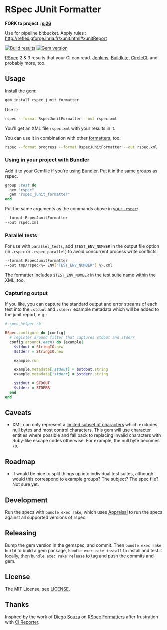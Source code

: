 # RSpec JUnit Formatter

__FORK to project : [sj26](https://github.com/sj26/rspec_junit_formatter)__

Use for pipeline bitbucket. Apply rules : http://reflex.gforge.inria.fr/xunit.html#xunitReport

[![Build results](http://img.shields.io/travis/sj26/rspec_junit_formatter/master.svg)](https://travis-ci.org/sj26/rspec_junit_formatter) 
[![Gem version](http://img.shields.io/gem/v/rspec_junit_formatter.svg)](https://rubygems.org/gems/rspec_junit_formatter)

[RSpec][rspec] 2 & 3 results that your CI can read. [Jenkins][jenkins-junit], [Buildkite][buildkite-junit], [CircleCI][circleci-junit], and probably more, too.

  [rspec]: http://rspec.info/
  [jenkins-junit]: https://jenkins.io/doc/pipeline/steps/junit/
  [buildkite-junit]: https://github.com/buildkite/rspec-junit-example
  [circleci-junit]: https://circleci.com/docs/2.0/collect-test-data/

## Usage

Install the gem:

```sh
gem install rspec_junit_formatter
```

Use it:

```sh
rspec --format RspecJunitFormatter --out rspec.xml
```

You'll get an XML file `rspec.xml` with your results in it.

You can use it in combination with other [formatters][rspec-formatters], too:

```sh
rspec --format progress --format RspecJunitFormatter --out rspec.xml
```

  [rspec-formatters]: https://relishapp.com/rspec/rspec-core/v/3-6/docs/formatters

### Using in your project with Bundler

Add it to your Gemfile if you're using [Bundler][bundler]. Put it in the same groups as rspec.

```ruby
group :test do
  gem "rspec"
  gem "rspec_junit_formatter"
end
```

Put the same arguments as the commands above in [your `.rspec`][rspec-file]:

```sh
--format RspecJunitFormatter
--out rspec.xml
```
  [bundler]: https://bundler.io
  [rspec-file]: https://relishapp.com/rspec/rspec-core/v/3-6/docs/configuration/read-command-line-configuration-options-from-files

### Parallel tests

For use with `parallel_tests`, add `$TEST_ENV_NUMBER` in the output file option (in `.rspec` or `.rspec_parallel`) to avoid concurrent process write conflicts.

```sh
--format RspecJunitFormatter
--out tmp/rspec<%= ENV["TEST_ENV_NUMBER"] %>.xml
```

The formatter includes `$TEST_ENV_NUMBER` in the test suite name within the XML, too.

### Capturing output

If you like, you can capture the standard output and error streams of each test into the `:stdout` and `:stderr` example metadata which will be added to the junit report, e.g.:

```ruby
# spec_helper.rb

RSpec.configure do |config|
  # register around filter that captures stdout and stderr
  config.around(:each) do |example|
    $stdout = StringIO.new
    $stderr = StringIO.new

    example.run

    example.metadata[:stdout] = $stdout.string
    example.metadata[:stderr] = $stderr.string

    $stdout = STDOUT
    $stderr = STDERR
  end
end
```

## Caveats

 * XML can only represent a [limited subset of characters][xml-charsets] which excludes null bytes and most control characters. This gem will use character entities where possible and fall back to replacing invalid characters with Ruby-like escape codes otherwise. For example, the null byte becomes `\0`.

  [xml-charsets]: https://www.w3.org/TR/xml/#charsets

## Roadmap

 * It would be nice to split things up into individual test suites, although would this correspond to example groups? The subject? The spec file? Not sure yet.

## Development

Run the specs with `bundle exec rake`, which uses [Appraisal][appraisal] to run the specs against all supported versions of rspec.

  [appraisal]: https://github.com/thoughtbot/appraisal

## Releasing

Bump the gem version in the gemspec, and commit. Then `bundle exec rake build` to build a gem package, `bundle exec rake install` to install and test it locally, then `bundle exec rake release` to tag and push the commits and gem.

## License

The MIT License, see [LICENSE](./LICENSE).

## Thanks

Inspired by the work of [Diego Souza][dgvncsz0f] on [RSpec Formatters][dgvncsz0f/rspec_formatters] after frustration with [CI Reporter][ci_reporter].

  [dgvncsz0f]: https://github.com/dgvncsz0f
  [dgvncsz0f/rspec_formatters]: https://github.com/dgvncsz0f/rspec_formatters
  [ci_reporter]: https://github.com/nicksieger/ci_reporter
